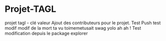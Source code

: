 # Projet-TAGL
projet tagl - clé valeur
Ajout des contributeurs pour le projet.
Test Push
test modif
modif de la mort ta vu toimemetusait swag yolo
ah ah !
Test modification depuis le package explorer